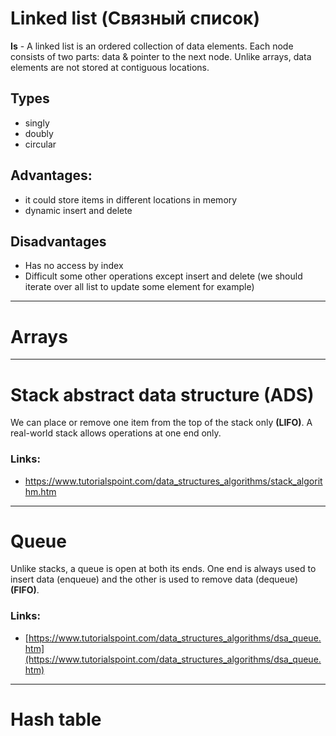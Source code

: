 # Linked list (Связный список)

**Is** - A linked list is an ordered collection of data elements. Each node consists of two parts: data & pointer to the next node. Unlike arrays, data elements are not stored at contiguous locations.

## Types

- singly
- doubly
- circular

## Advantages:

- it could store items in different locations in memory
- dynamic insert and delete

## Disadvantages

- Has no access by index
- Difficult some other operations except insert and delete (we should iterate over all list to update some element for example)

---

# Arrays

---

# Stack abstract data structure (ADS)

We can place or remove one item from the top of the stack only **(LIFO)**. A real-world stack allows operations at one end only.

### Links:

- https://www.tutorialspoint.com/data_structures_algorithms/stack_algorithm.htm

---

# Queue

Unlike stacks, a queue is open at both its ends. One end is always used to insert data (enqueue) and the other is used to remove data (dequeue) **(FIFO)**.

### Links:

- [https://www.tutorialspoint.com/data_structures_algorithms/dsa_queue.htm](https://www.tutorialspoint.com/data_structures_algorithms/dsa_queue.htm)

---

# Hash table
